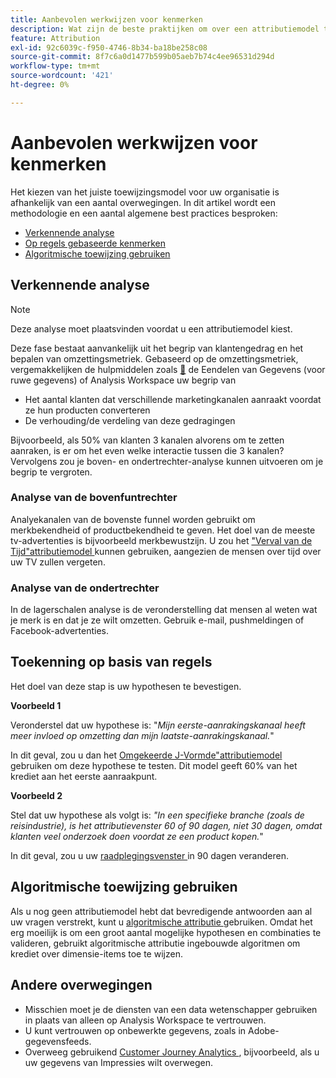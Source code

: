 ```yaml
---
title: Aanbevolen werkwijzen voor kenmerken
description: Wat zijn de beste praktijken om over een attributiemodel te beslissen?
feature: Attribution
exl-id: 92c6039c-f950-4746-8b34-ba18be258c08
source-git-commit: 8f7c6a0d1477b599b05aeb7b74c4ee96531d294d
workflow-type: tm+mt
source-wordcount: '421'
ht-degree: 0%

---
```


# Aanbevolen werkwijzen voor kenmerken

Het kiezen van het juiste toewijzingsmodel voor uw organisatie is afhankelijk van een aantal overwegingen. In dit artikel wordt een methodologie en een aantal algemene best practices besproken:

* [Verkennende analyse](#exploratory-analysis)
* [Op regels gebaseerde kenmerken](#rule-base-attribution)
* [Algoritmische toewijzing gebruiken](#use-algorithmic-attribution)

## Verkennende analyse

>[!NOTE]
>Deze analyse moet plaatsvinden voordat u een attributiemodel kiest.

Deze fase bestaat aanvankelijk uit het begrip van klantengedrag en het bepalen van omzettingsmetriek. Gebaseerd op de omzettingsmetriek, vergemakkelijken de hulpmiddelen zoals [&#128279;](https://experienceleague.adobe.com/nl/docs/analytics/export/analytics-data-feed/data-feed-overview) de Eendelen van Gegevens  (voor ruwe gegevens) of Analysis Workspace uw begrip van

* Het aantal klanten dat verschillende marketingkanalen aanraakt voordat ze hun producten converteren
* De verhouding/de verdeling van deze gedragingen

Bijvoorbeeld, als 50% van klanten 3 kanalen alvorens om te zetten aanraken, is er om het even welke interactie tussen die 3 kanalen?
Vervolgens zou je boven- en ondertrechter-analyse kunnen uitvoeren om je begrip te vergroten.

### Analyse van de bovenfuntrechter

Analyekanalen van de bovenste funnel worden gebruikt om merkbekendheid of productbekendheid te geven. Het doel van de meeste tv-advertenties is bijvoorbeeld merkbewustzijn. U zou het [ &quot;Verval van de Tijd&quot;attributiemodel ](/help/analyze/analysis-workspace/attribution/models.md) kunnen gebruiken, aangezien de mensen over tijd over uw TV zullen vergeten.

### Analyse van de ondertrechter

In de lagerschalen analyse is de veronderstelling dat mensen al weten wat je merk is en dat je ze wilt omzetten. Gebruik e-mail, pushmeldingen of Facebook-advertenties.

## Toekenning op basis van regels

Het doel van deze stap is uw hypothesen te bevestigen.

**Voorbeeld 1**

Veronderstel dat uw hypothese is: &quot;*Mijn eerste-aanrakingskanaal heeft meer invloed op omzetting dan mijn laatste-aanrakingskanaal.*&quot;

In dit geval, zou u dan het [ Omgekeerde J-Vormde&quot;attributiemodel ](/help/analyze/analysis-workspace/attribution/models.md) gebruiken om deze hypothese te testen. Dit model geeft 60% van het krediet aan het eerste aanraakpunt.

**Voorbeeld 2**

Stel dat uw hypothese als volgt is: *&quot;In een specifieke branche (zoals de reisindustrie), is het attributievenster 60 of 90 dagen, niet 30 dagen, omdat klanten veel onderzoek doen voordat ze een product kopen.*&quot;

In dit geval, zou u uw [ raadplegingsvenster ](https://experienceleague.adobe.com/nl/docs/analytics/analyze/analysis-workspace/attribution/models) in 90 dagen veranderen.

## Algoritmische toewijzing gebruiken

Als u nog geen attributiemodel hebt dat bevredigende antwoorden aan al uw vragen verstrekt, kunt u [ algoritmische attributie ](/help/analyze/analysis-workspace/attribution/algorithmic.md) gebruiken. Omdat het erg moeilijk is om een groot aantal mogelijke hypothesen en combinaties te valideren, gebruikt algoritmische attributie ingebouwde algoritmen om krediet over dimensie-items toe te wijzen.

## Andere overwegingen

* Misschien moet je de diensten van een data wetenschapper gebruiken in plaats van alleen op Analysis Workspace te vertrouwen.
* U kunt vertrouwen op onbewerkte gegevens, zoals in Adobe-gegevensfeeds.
* Overweeg gebruikend [ Customer Journey Analytics ](https://experienceleague.adobe.com/nl/docs/analytics-platform/using/cja-overview/cja-b2c-overview/cja-overview), bijvoorbeeld, als u uw gegevens van Impressies wilt overwegen.
